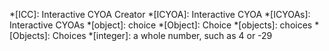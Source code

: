 *[ICC]: Interactive CYOA Creator
*[ICYOA]: Interactive CYOA
*[ICYOAs]: Interactive CYOAs
*[object]: choice
*[Object]: Choice
*[objects]: choices
*[Objects]: Choices
*[integer]: a whole number, such as 4 or -29
